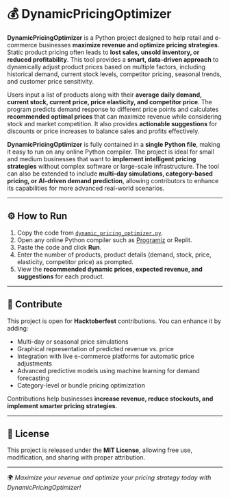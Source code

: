 # 💰 DynamicPricingOptimizer

**DynamicPricingOptimizer** is a Python project designed to help retail and e-commerce businesses **maximize revenue and optimize pricing strategies**. Static product pricing often leads to **lost sales, unsold inventory, or reduced profitability**. This tool provides a **smart, data-driven approach** to dynamically adjust product prices based on multiple factors, including historical demand, current stock levels, competitor pricing, seasonal trends, and customer price sensitivity.

Users input a list of products along with their **average daily demand, current stock, current price, price elasticity, and competitor price**. The program predicts demand response to different price points and calculates **recommended optimal prices** that can maximize revenue while considering stock and market competition. It also provides **actionable suggestions** for discounts or price increases to balance sales and profits effectively.

**DynamicPricingOptimizer** is fully contained in a **single Python file**, making it easy to run on any online Python compiler. The project is ideal for small and medium businesses that want to **implement intelligent pricing strategies** without complex software or large-scale infrastructure. The tool can also be extended to include **multi-day simulations, category-based pricing, or AI-driven demand prediction**, allowing contributors to enhance its capabilities for more advanced real-world scenarios.

---

## ⚙️ How to Run

1. Copy the code from [`dynamic_pricing_optimizer.py`](dynamic_pricing_optimizer.py).  
2. Open any online Python compiler such as [Programiz](https://www.programiz.com/python/online-compiler) or Replit.  
3. Paste the code and click **Run**.  
4. Enter the number of products, product details (demand, stock, price, elasticity, competitor price) as prompted.  
5. View the **recommended dynamic prices, expected revenue, and suggestions** for each product.  

---

## 🖤 Contribute

This project is open for **Hacktoberfest** contributions. You can enhance it by adding:

- Multi-day or seasonal price simulations  
- Graphical representation of predicted revenue vs. price  
- Integration with live e-commerce platforms for automatic price adjustments  
- Advanced predictive models using machine learning for demand forecasting  
- Category-level or bundle pricing optimization  

Contributions help businesses **increase revenue, reduce stockouts, and implement smarter pricing strategies**.

---

## 📜 License

This project is released under the **MIT License**, allowing free use, modification, and sharing with proper attribution.

---

🌍 *Maximize your revenue and optimize your pricing strategy today with DynamicPricingOptimizer!*
